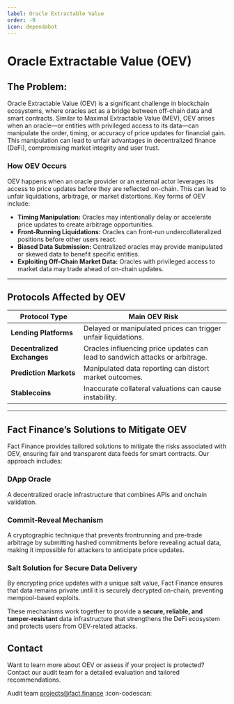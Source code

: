 ```yaml
---
label: Oracle Extractable Value 
order: -9
icon: dependabot
---
```


# **Oracle Extractable Value (OEV)**

## **The Problem:**

Oracle Extractable Value (OEV) is a significant challenge in blockchain ecosystems, where oracles act as a bridge between off-chain data and smart contracts. Similar to Maximal Extractable Value (MEV), OEV arises when an oracle—or entities with privileged access to its data—can manipulate the order, timing, or accuracy of price updates for financial gain. This manipulation can lead to unfair advantages in decentralized finance (DeFi), compromising market integrity and user trust.

### **How OEV Occurs**
OEV happens when an oracle provider or an external actor leverages its access to price updates before they are reflected on-chain. This can lead to unfair liquidations, arbitrage, or market distortions. Key forms of OEV include:

- **Timing Manipulation:** Oracles may intentionally delay or accelerate price updates to create arbitrage opportunities.
- **Front-Running Liquidations:** Oracles can front-run undercollateralized positions before other users react.
- **Biased Data Submission:** Centralized oracles may provide manipulated or skewed data to benefit specific entities.
- **Exploiting Off-Chain Market Data:** Oracles with privileged access to market data may trade ahead of on-chain updates.

---

## **Protocols Affected by OEV**

| **Protocol Type**            | **Main OEV Risk**                                          |
|-----------------------------|------------------------------------------------------------|
| **Lending Platforms**       | Delayed or manipulated prices can trigger unfair liquidations. |
| **Decentralized Exchanges** | Oracles influencing price updates can lead to sandwich attacks or arbitrage. |
| **Prediction Markets**      | Manipulated data reporting can distort market outcomes. |
| **Stablecoins**             | Inaccurate collateral valuations can cause instability. |

---

## **Fact Finance’s Solutions to Mitigate OEV**
Fact Finance provides tailored solutions to mitigate the risks associated with OEV, ensuring fair and transparent data feeds for smart contracts. Our approach includes:

###  **DApp Oracle**
A decentralized oracle infrastructure that combines APIs and onchain validation.

###  **Commit-Reveal Mechanism**
A cryptographic technique that prevents frontrunning and pre-trade arbitrage by submitting hashed commitments before revealing actual data, making it impossible for attackers to anticipate price updates.

###  **Salt Solution for Secure Data Delivery**
By encrypting price updates with a unique salt value, Fact Finance ensures that data remains private until it is securely decrypted on-chain, preventing mempool-based exploits.

These mechanisms work together to provide a **secure, reliable, and tamper-resistant** data infrastructure that strengthens the DeFi ecosystem and protects users from OEV-related attacks.

## Contact 

Want to learn more about OEV or assess if your project is protected? Contact our audit team for a detailed evaluation and tailored recommendations.

Audit team projects@fact.finance :icon-codescan:
